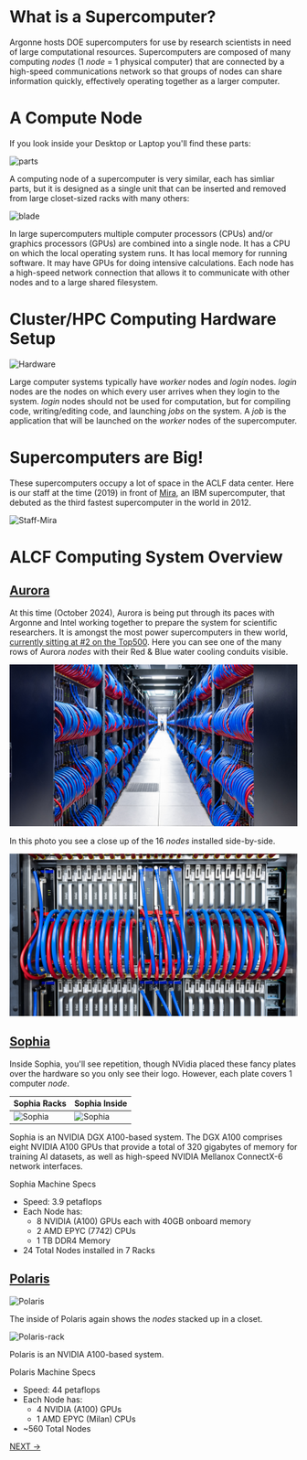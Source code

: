 # What is a Supercomputer?

Argonne hosts DOE supercomputers for use by research scientists in need of large computational resources. Supercomputers are composed of many computing _nodes_ (1 _node_ = 1 physical computer) that are connected by a high-speed communications network so that groups of nodes can share information quickly, effectively operating together as a larger computer.

# A Compute Node

If you look inside your Desktop or Laptop you'll find these parts:

![parts](img/computer-parts-diagram.png)

A computing node of a supercomputer is very similar, each has simliar parts, but it is designed as a single unit that can be inserted and removed from large closet-sized racks with many others:

![blade](img/computer_blade.jpg)

In large supercomputers multiple computer processors (CPUs) and/or graphics processors (GPUs) are combined into a single node. It has a CPU on which the local operating system runs. It has local memory for running software. It may have GPUs for doing intensive calculations. Each node has a high-speed network connection that allows it to communicate with other nodes and to a large shared filesystem.

# Cluster/HPC Computing Hardware Setup

![Hardware](img/supercomputer_diagram.png)

Large computer systems typically have _worker_ nodes and _login_ nodes. _login_ nodes are the nodes on which every user arrives when they login to the system. _login_ nodes should not be used for computation, but for compiling code, writing/editing code, and launching _jobs_ on the system. A _job_ is the application that will be launched on the _worker_ nodes of the supercomputer.

# Supercomputers are Big!

These supercomputers occupy a lot of space in the ACLF data center. Here is our staff at the time (2019) in front of [Mira](https://en.wikipedia.org/wiki/Mira_(supercomputer)), an IBM supercomputer, that debuted as the third fastest supercomputer in the world in 2012.

![Staff-Mira](img/mira_staff.jpg)


# ALCF Computing System Overview

## [Aurora](https://www.alcf.anl.gov/aurora)

At this time (October 2024), Aurora is being put through its paces with Argonne and Intel working together to prepare the system for scientific researchers. It is amongst the most power supercomputers in thew world, [currently sitting at #2 on the Top500](https://www.top500.org/lists/top500/list/2024/06/). Here you can see one of the many rows of Aurora _nodes_ with their Red & Blue water cooling conduits visible.

![Aurora](img/aurora1.jpg)

In this photo you see a close up of the 16 _nodes_ installed side-by-side. 

![Aurora](img/aurora2.jpg)

## [Sophia](https://www.alcf.anl.gov/sophia)

Inside Sophia, you'll see repetition, though NVidia placed these fancy plates over the hardware so you only see their logo. However, each plate covers 1 computer _node_.

 Sophia Racks | Sophia Inside
 --- | ---
![Sophia](img/thetagpu1.jpg) | ![Sophia](img/thetagpu2.jpg)

Sophia is an NVIDIA DGX A100-based system. The DGX A100 comprises eight NVIDIA A100 GPUs that provide a total of 320 gigabytes of memory for training AI datasets, as well as high-speed NVIDIA Mellanox ConnectX-6 network interfaces.

Sophia Machine Specs
* Speed: 3.9 petaflops
* Each Node has:
  * 8 NVIDIA (A100) GPUs each with 40GB onboard memory
  * 2 AMD EPYC (7742) CPUs
  * 1 TB DDR4 Memory
* 24 Total Nodes installed in 7 Racks

## [Polaris](https://www.alcf.anl.gov/polaris)

![Polaris](img/polaris.jpg)

The inside of Polaris again shows the _nodes_ stacked up in a closet.

![Polaris-rack](img/polaris1.jpg)

Polaris is an NVIDIA A100-based system.

Polaris Machine Specs
* Speed: 44 petaflops
* Each Node has:
  * 4 NVIDIA (A100) GPUs
  * 1 AMD EPYC (Milan) CPUs
* ~560 Total Nodes

[NEXT ->](./01_sharedResources.md)
